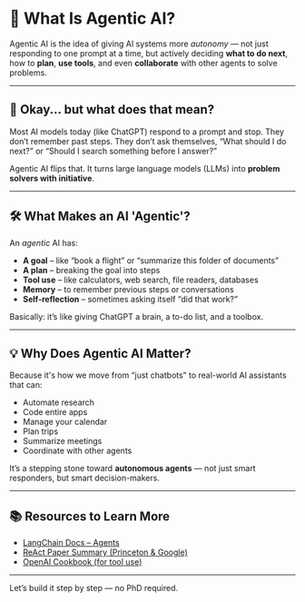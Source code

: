 # 🧠 What Is Agentic AI?

Agentic AI is the idea of giving AI systems more *autonomy* — not just responding to one prompt at a time, but actively deciding **what to do next**, how to **plan**, **use tools**, and even **collaborate** with other agents to solve problems.

---

## 🤔 Okay... but what does that mean?

Most AI models today (like ChatGPT) respond to a prompt and stop. They don’t remember past steps. They don’t ask themselves, “What should I do next?” or “Should I search something before I answer?”

Agentic AI flips that. It turns large language models (LLMs) into **problem solvers with initiative**.

---

## 🛠️ What Makes an AI 'Agentic'?

An *agentic* AI has:

- **A goal** – like “book a flight” or “summarize this folder of documents”
- **A plan** – breaking the goal into steps
- **Tool use** – like calculators, web search, file readers, databases
- **Memory** – to remember previous steps or conversations
- **Self-reflection** – sometimes asking itself “did that work?”

Basically: it’s like giving ChatGPT a brain, a to-do list, and a toolbox.

---

## 💡 Why Does Agentic AI Matter?

Because it's how we move from “just chatbots” to real-world AI assistants that can:

- Automate research
- Code entire apps
- Manage your calendar
- Plan trips
- Summarize meetings
- Coordinate with other agents

It’s a stepping stone toward **autonomous agents** — not just smart responders, but smart decision-makers.

---

## 📚 Resources to Learn More

- [LangChain Docs – Agents](https://python.langchain.com/docs/tutorials/agents/)
- [ReAct Paper Summary (Princeton & Google)](https://arxiv.org/abs/2210.03629)
- [OpenAI Cookbook (for tool use)](https://github.com/openai/openai-cookbook)

---

Let’s build it step by step — no PhD required.
